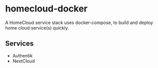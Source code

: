 homecloud-docker
=========================

A HomeCloud service stack uses docker-compose, to build and deploy home cloud service(s) quickly.

## Services

* Authentik
* NextCloud
